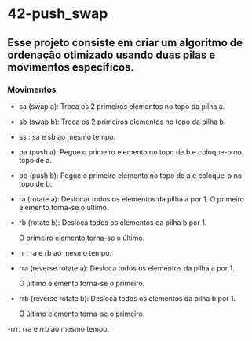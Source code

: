 # 42-push_swap
## Esse projeto consiste em criar um algoritmo de ordenação otimizado usando duas pilas e movimentos específicos.

### Movimentos

- sa (swap a): Troca os 2 primeiros elementos no topo da pilha a.

- sb (swap b): Troca os 2 primeiros elementos no topo da pilha b.

- ss : sa e sb ao mesmo tempo.

- pa (push a): Pegue o primeiro elemento no topo de b e coloque-o no topo de a.

- pb (push b): Pegue o primeiro elemento no topo de a e coloque-o no topo de b.

- ra (rotate a): Deslocar todos os elementos da pilha a por 1.
     O primeiro elemento torna-se o último.

- rb (rotate b): Desloca todos os elementos da pilha b por 1.

     O primeiro elemento torna-se o último.

- rr : ra e rb ao mesmo tempo.

- rra (reverse rotate a): Desloca todos os elementos da pilha a por 1.

    O último elemento torna-se o primeiro.

- rrb (reverse rotate b): Desloca todos os elementos da pilha b por 1.

    O último elemento torna-se o primeiro.

-rrr: rra e rrb ao mesmo tempo.
